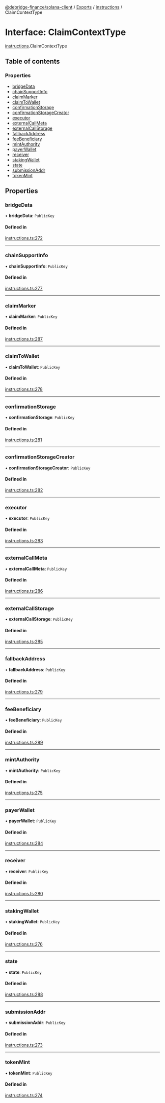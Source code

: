 [@debridge-finance/solana-client](../README.md) / [Exports](../modules.md) / [instructions](../modules/instructions.md) / ClaimContextType

# Interface: ClaimContextType

[instructions](../modules/instructions.md).ClaimContextType

## Table of contents

### Properties

- [bridgeData](instructions.ClaimContextType.md#bridgedata)
- [chainSupportInfo](instructions.ClaimContextType.md#chainsupportinfo)
- [claimMarker](instructions.ClaimContextType.md#claimmarker)
- [claimToWallet](instructions.ClaimContextType.md#claimtowallet)
- [confirmationStorage](instructions.ClaimContextType.md#confirmationstorage)
- [confirmationStorageCreator](instructions.ClaimContextType.md#confirmationstoragecreator)
- [executor](instructions.ClaimContextType.md#executor)
- [externalCallMeta](instructions.ClaimContextType.md#externalcallmeta)
- [externalCallStorage](instructions.ClaimContextType.md#externalcallstorage)
- [fallbackAddress](instructions.ClaimContextType.md#fallbackaddress)
- [feeBeneficiary](instructions.ClaimContextType.md#feebeneficiary)
- [mintAuthority](instructions.ClaimContextType.md#mintauthority)
- [payerWallet](instructions.ClaimContextType.md#payerwallet)
- [receiver](instructions.ClaimContextType.md#receiver)
- [stakingWallet](instructions.ClaimContextType.md#stakingwallet)
- [state](instructions.ClaimContextType.md#state)
- [submissionAddr](instructions.ClaimContextType.md#submissionaddr)
- [tokenMint](instructions.ClaimContextType.md#tokenmint)

## Properties

### bridgeData

• **bridgeData**: `PublicKey`

#### Defined in

[instructions.ts:272](https://github.com/debridge-finance/solana-contracts-client/blob/1b61583/src/instructions.ts#L272)

___

### chainSupportInfo

• **chainSupportInfo**: `PublicKey`

#### Defined in

[instructions.ts:277](https://github.com/debridge-finance/solana-contracts-client/blob/1b61583/src/instructions.ts#L277)

___

### claimMarker

• **claimMarker**: `PublicKey`

#### Defined in

[instructions.ts:287](https://github.com/debridge-finance/solana-contracts-client/blob/1b61583/src/instructions.ts#L287)

___

### claimToWallet

• **claimToWallet**: `PublicKey`

#### Defined in

[instructions.ts:278](https://github.com/debridge-finance/solana-contracts-client/blob/1b61583/src/instructions.ts#L278)

___

### confirmationStorage

• **confirmationStorage**: `PublicKey`

#### Defined in

[instructions.ts:281](https://github.com/debridge-finance/solana-contracts-client/blob/1b61583/src/instructions.ts#L281)

___

### confirmationStorageCreator

• **confirmationStorageCreator**: `PublicKey`

#### Defined in

[instructions.ts:282](https://github.com/debridge-finance/solana-contracts-client/blob/1b61583/src/instructions.ts#L282)

___

### executor

• **executor**: `PublicKey`

#### Defined in

[instructions.ts:283](https://github.com/debridge-finance/solana-contracts-client/blob/1b61583/src/instructions.ts#L283)

___

### externalCallMeta

• **externalCallMeta**: `PublicKey`

#### Defined in

[instructions.ts:286](https://github.com/debridge-finance/solana-contracts-client/blob/1b61583/src/instructions.ts#L286)

___

### externalCallStorage

• **externalCallStorage**: `PublicKey`

#### Defined in

[instructions.ts:285](https://github.com/debridge-finance/solana-contracts-client/blob/1b61583/src/instructions.ts#L285)

___

### fallbackAddress

• **fallbackAddress**: `PublicKey`

#### Defined in

[instructions.ts:279](https://github.com/debridge-finance/solana-contracts-client/blob/1b61583/src/instructions.ts#L279)

___

### feeBeneficiary

• **feeBeneficiary**: `PublicKey`

#### Defined in

[instructions.ts:289](https://github.com/debridge-finance/solana-contracts-client/blob/1b61583/src/instructions.ts#L289)

___

### mintAuthority

• **mintAuthority**: `PublicKey`

#### Defined in

[instructions.ts:275](https://github.com/debridge-finance/solana-contracts-client/blob/1b61583/src/instructions.ts#L275)

___

### payerWallet

• **payerWallet**: `PublicKey`

#### Defined in

[instructions.ts:284](https://github.com/debridge-finance/solana-contracts-client/blob/1b61583/src/instructions.ts#L284)

___

### receiver

• **receiver**: `PublicKey`

#### Defined in

[instructions.ts:280](https://github.com/debridge-finance/solana-contracts-client/blob/1b61583/src/instructions.ts#L280)

___

### stakingWallet

• **stakingWallet**: `PublicKey`

#### Defined in

[instructions.ts:276](https://github.com/debridge-finance/solana-contracts-client/blob/1b61583/src/instructions.ts#L276)

___

### state

• **state**: `PublicKey`

#### Defined in

[instructions.ts:288](https://github.com/debridge-finance/solana-contracts-client/blob/1b61583/src/instructions.ts#L288)

___

### submissionAddr

• **submissionAddr**: `PublicKey`

#### Defined in

[instructions.ts:273](https://github.com/debridge-finance/solana-contracts-client/blob/1b61583/src/instructions.ts#L273)

___

### tokenMint

• **tokenMint**: `PublicKey`

#### Defined in

[instructions.ts:274](https://github.com/debridge-finance/solana-contracts-client/blob/1b61583/src/instructions.ts#L274)
